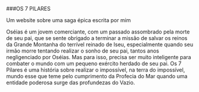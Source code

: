 ###OS 7 PILARES

Um website sobre uma saga épica escrita por mim

Oséias é um jovem comerciante, com um passado assombrado pela morte de seu pai, que se sente obrigado a terminar a missão de salvar os reinos da Grande Montanha do terrível reinado de Iseu, especialmente quando seu irmão morre tentando realizar o sonho de seu pai, tantos anos negligenciado por Oséias. Mas para isso, precisa ser muito inteligente para combater o mundo com um pequeno exército herdado de seu pai. Os 7 Pilares é uma história sobre realizar o impossível, na terra do impossível, mundo esse que teme pelo cumprimento da Profecia do Mar quando uma entidade poderosa surge das profundezas do Vazio.
